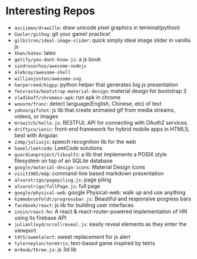 # Interesting Repos

* `asciimoo/drawille`: draw unicode pixel graphics in terminal(python)
* `Gazler/githug`: git your game! practice!
* `gilbitron/ideal-image-slider`: quick simply ideal image slider in vanilla js
* `khan/katex`: latex
* `getify/you-dont-know-js`: a js book
* `sindresorhus/awesome-nodejs`
* `alebcay/awesome-shell`
* `willianjusten/awesome-svg`
* `harperreed/bigpy`: python helper that generates big.js presentation
* `fezvrasta/bootstrap-material-design`: material design for bootstrap 3
* `vladikoff/chromeos-apk`: run apk in chrome
* `wooorm/franc`: detect language(English, Chinese, etc) of text
* `yahoo/gifshot`: js lib that create animated gif from media streams, videos, or images
* `mrswitch/hello.js`: RESTFUL API for connecting with OAuth2 services.
* `driftyco/ionic`: front-end framework for hybrid mobile apps in HTML5, best with Angular.
* `zzmp/juliusjs`: speech recognition lib for the web
* `haoel/leetcode`: LeetCode solutions
* `guardianproject/libsqlfs`: a lib that implements a POSIX style filesystem on top of an SQLite database
* `google/material-design-icons`: Material Design icons
* `visit1985/mdp`: command-line based markdown presentation
* `alvarotrigo/pagepiling.js`: page piling
* `alvarotrigo/fullPage.js`: full page
* `google/physical-web`: google Physical-web: walk up and use anything
* `kimmobrunfeldt/progressbar.js`: Beautiful and responsive progress bars
* `facebook/react`: js lib for building user interfaces
* `insin/react-hn`: A react & react-router-powered implementation of HN using its firebase API
* `julianlloyd/scrollreveal.js`: easily reveal elements as they enter the viewport
* `t4t5/sweetalert`: sweet replacement for js alert
* `tylerneylon/termtris`: text-based game inspired by tetris
* `mrdoob/three.js`: js 3d lib
